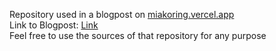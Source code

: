 Repository used in a blogpost on [miakoring.vercel.app](miakoring.vercel.app) \
Link to Blogpost: [Link]() \
Feel free to use the sources of that repository for any purpose
